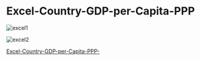 # Excel-Country-GDP-per-Capita-PPP

![excel1](https://user-images.githubusercontent.com/129103686/232030816-5bd610a4-c5fe-49ac-9ddf-a58aa9cb14b8.png)

![excel2](https://user-images.githubusercontent.com/129103686/232030821-f5728b60-edd4-4c26-889d-5287b76018a9.png)

[Excel-Country-GDP-per-Capita-PPP-](https://justit831-my.sharepoint.com/:x:/r/personal/alishaukat_bootcamp_justit_co_uk/_layouts/15/Doc.aspx?sourcedoc=%7Bb5415a40-c10b-4c01-9ec0-9ef2cb0661f9%7D&action=edit&wdinitialsession=399a50d3-93f6-472c-86a6-d01fdb12a4ad&wdrldsc=3&wdrldc=1&wdrldr=GetRangeInvalidRange)

